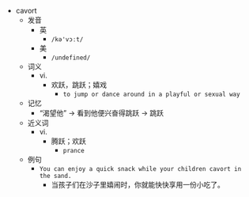 - cavort
  - 发音
    - 英
      - `/kə'vɔːt/`
    - 美
      - `/undefined/`
  - 词义
    - vi.
      - 欢跃，跳跃；嬉戏
        - `to jump or dance around in a playful or sexual way`
  - 记忆
    - “渴望他” → 看到他便兴奋得跳跃 → 跳跃
  - 近义词
    - vi.
      - 腾跃；欢跃
        - `prance`
  - 例句
    - `You can enjoy a quick snack while your children cavort in the sand.`
      - 当孩子们在沙子里嬉闹时，你就能快快享用一份小吃了。

